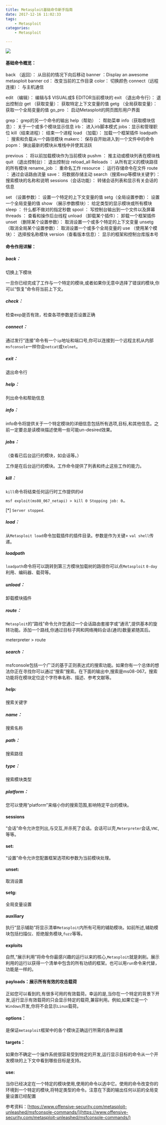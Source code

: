 ```yaml
---
title: Metasploit基础命令新手指南
date: 2017-12-16 11:02:33
tags: 
	- Metasploit
categories:
	- Metasploit

---
```


![](https://i.imgur.com/A1M02XZ.png)
<!--more-->

#### 基础命令概览：

back （返回）： 从目前的情况下向后移动
banner ：Display an awesome metasploit banner
cd： 改变当前的工作目录
color： 切换颜色
connect（远程连接）： 与主机通信

<!--more-->

edit （编辑）： 编辑与$ VISUAL或$ EDITOR当前模块的
exit （退出命令行）： 退出控制台
get （获取变量）： 获取特定上下文变量的值
getg （全局获取变量）： 获取一个全局变量的值
go_pro ： 启动Metasploit的网页图形用户界面


grep： grep的另一个命令的输出
help（帮助） ： 帮助菜单
info（获取模块信息）： 关于一个或多个模块显示信息
irb： 进入irb脚本模式
jobs：显示和管理职位
kill（结束进程）： 结束一个进程
load （加载）： 加载一个框架插件
loadpath ： 搜索和负载从一个路径模块
makerc： 保存自开始进入到一个文件中的命令
popm： 弹出最新的模块从堆栈中并使其活跃

previous ： 将以前加载模块作为当前模块
pushm ： 推主动或模块列表在模块栈
quit （退出控制台）： 退出控制台
reload_all Reloads ： 从所有定义的模块路径的所有模块
rename_job ： 重命名工作
resource ： 运行存储命令在文件
route ： 通过会话路由流量
save： 将数据存储主动
search（搜索exp等模块关键字）： 搜索模块的名称和说明
sessions（会话功能）： 转储会话列表和显示有关会话的信息

set （设置参数）： 设置一个特定的上下文变量的值
setg（全局设置参数）： 设置一个全局变量的值
show （展示参数模块）： 给定类型的显示模块或所有模块
sleep ： 什么都不做对的指定秒数
spool ： 写控制台输出到一个文件以及屏幕
threads ： 查看和操作后台线程
unload （卸载某个插件）： 卸载一个框架插件
unset （删除某个设置参数）： 取消设置一个或多个特定的上下文变量
unsetg （取消全局某个设置参数）： 取消设置一个或多个全局变量的
use （使用某个模块）： 选择按名称模块
version（查看版本信息）： 显示的框架和控制台库版本号



#### 命令作用详解：

##### back：
切换上下模块

一旦你已经完成了工作与一个特定的模块,或者如果你无意中选择了错误的模块,你可以“恢复”命令将当前上下文。

##### check：
检查exp是否有效，检查各项参数是否设置正确

##### connect：
通过发行“连接”命令有一个`ip`地址和端口号,你可以连接到一个远程主机从内部`msfconsole`一样你会`netcat`或`telnet`。



##### exit：
退出命令行



##### help：
列出命令和帮助信息


##### info：
info命令将提供关于一个特定模块的详细信息包括所有选项,目标,和其他信息。之前一定要总是读模块描述使用一些可能un-desired效果。



##### jobs：
（查看已后台运行的模块，如会话等。）

工作是在后台运行的模块。工作命令提供了列表和终止这些工作的能力。



##### kill：
`kill`命令将结束任何运行时工作提供的id

`msf exploit(ms08_067_netapi) > kill 0
Stopping job: 0…`

[*] `Server stopped`.



##### load：
从`Metasploit load`命令加载插件的插件目录。参数是作为关键= `val shell`传递。




#####  loadpath
`loadpath`命令将可以跳转到第三方模块加载树的路径你可以点`Metasploit` `0-day`利用、编码器、载荷等。


#####  unload：
卸载模块插件



#####  route：
`Metasploit`的“路线”命令允许您通过一个会话路由套接字或“通讯”,提供基本的旋转功能。添加一个路线,你通过目标子网和网络掩码会话(通讯)数量紧随其后。

 meterpreter > route


#####   search：
msfconsole包括一个广泛的基于正则表达式的搜索功能。如果你有一个总体的想法你正在寻找你可以通过“搜索”搜索。在下面的输出中,搜索是ms08-067。搜索功能将在模块定位这个字符串名称、描述、参考文献等。



##### help:
搜索关键字

##### name：
搜索名称

##### path：
搜索路径


##### type：
搜索模块类型


##### platform：
您可以使用“platform”来缩小你的搜索范围,影响特定平台的模块。



#### sessions
“会话”命令允许您列出,与交互,并杀死了会话。会话可以壳,`Meterpreter`会话,`VNC`,等等。

#### set:
“设置”命令允许您配置框架选项和参数为当前模块处理。



#### unset:
取消设置


#### setg:
全局变量设置


#### auxiliary
执行“显示辅助”将显示清单`Metasploit`内所有可用的辅助模块。如前所述,辅助模块包括扫描仪、拒绝服务模块,`fuzz`等等。


#### exploits
自然,“展示利用”将命令你最感兴趣的运行以来的核心,`Metasploit`就是剥削。展示利用的运行以获得一个清单中包含的所有功绩的框架。也可以用`run`命令来代替，功能是一样的。


####  payloads：展示所有有效的攻击载荷
正如您可以看到的,有很多可用的有效载荷。幸运的是,当你在一个特定的背景下开发,运行显示有效载荷的只会显示特定的载荷,兼容利用。例如,如果它是一个`Windows`开发,你将不会显示`Linux`载荷。


####  options：

是保证`metasploit`框架中的各个模块正确运行所需的各种设置





####  targets：


如果你不确定一个操作系统很容易受到特定的开发,运行显示目标的命令从一个开发模块的上下文中看到哪些目标是支持。




####   use:
当你已经决定在一个特定的模块使用,使用的命令以选中它。使用的命令改变你的环境到一个特定的模块,将特定类型的命令。注意在下面的输出任何以前的全局变量设置已经配置


 参考资料：[https://www.offensive-security.com/metasploit-unleashed/msfconsole-commands/](https://www.offensive-security.com/metasploit-unleashed/msfconsole-commands/)








